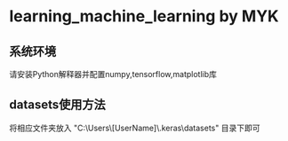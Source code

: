 # learning_machine_learning by MYK

## 系统环境
请安装Python解释器并配置numpy,tensorflow,matplotlib库

## datasets使用方法
将相应文件夹放入 "C:\Users\\[UserName]\\.keras\datasets\"  目录下即可

